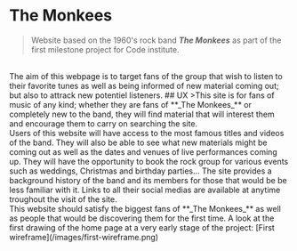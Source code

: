 # The Monkees
> Website based on the 1960's rock band **_The Monkees_** as part of the first 
milestone project for Code institute.
<br>
The aim of this webpage is to target fans of the group that wish to listen to 
their favorite tunes as well as being informed of new material coming out; but 
also to attrack new potentiel listeners.
## UX
>This site is for fans of music of any kind; whether they are fans of **_The Monkees_** 
or completely new to the band, they will find
material that will interest them and encourage them to carry on searching the site.
<br>
Users of this website will have access to the most famous titles and videos of the 
band. They 
will also be able to see what new materials might be coming out as well as the dates 
and venues of live performances
coming up.
They will have the opportunity to book the rock group for various events 
such as weddings, Christmas and birthday parties...
The site provides a background history of the band and its members for those 
that would be be less familiar with it.
Links to all their social medias are available at anytime troughout the visit of 
the site.
<br>
This website should satisfy the biggest fans of **_The Monkees_** as well as people that 
would be discovering them for the first time.
A look at the first drawing of the home page at a very early stage of the project:
[First wireframe](/images/first-wireframe.png)
